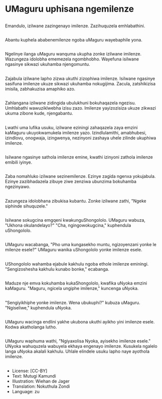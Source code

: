 # UMaguru uphisana ngemilenze

##
Emandulo, izilwane zazingenayo
imilenze.
Zazihuquzela emhlabathini.

##
Abantu kuphela ababenemilenze
ngoba uMaguru wayebaphile yona.

##
Ngelinye ilanga uMaguru wanquma
ukupha zonke izilwane imilenze.
Wazungeza idolobha ememezela
ngombhobho.
Wayefuna isilwane ngasinye sikwazi
ukuhamba njengomuntu.

##
Zajabula izilwane lapho zizwa ukuthi
zizophiwa imilenze.
Isilwane ngasinye sasifuna imilenze
ukuze sikwazi ukuhamba
nokugijima.
Zacula, zatshikizisa imisila,
zabhakuzisa amaphiko azo.

##
Zahlangana izilwane zidingida
ubulukhuni bokuhaqazela ngezisu.
Umhlabathi wawuziklwebha izisu
zazo.
Imilenze yayizozisiza ukuze zikwazi
ukuma zibone kude, njengabantu.

##
Lwathi uma lufika usuku, izilwane
eziningi zahaqazela zaya emzini
kaMaguru ukuyokwamukela
imilenze yazo.
Izindlulamithi, amabhubesi,
izindlovu, onogwaja, izingwenya,
nezinyoni zashaya uhele zilinde
ukuphiwa imilenze.

##
Isilwane ngasinye sathola imilenze
emine, kwathi izinyoni zathola
imilenze emibili iyinye.

##
Zaba nomahluko izilwane
sezinemilenze.
Ezinye zagida ngenxa yokujabula.
Ezinye zazibhadazela zibuye ziwe
zenziwa ubunzima bokuhamba
ngezinyawo.

##
Zazungeza idolobhana zibukisa
kubantu.
Zonke izilwane zathi, "Ngeke
siphinde sihuquzele."

##
Isilwane sokugcina emgqeni
kwakunguShongololo.
UMaguru wabuza, "Ukhona
okulandelayo?"
"Cha, ngingowokugcina," kuphendula
uShongololo.

##
UMaguru wacabanga, "Pho uma
kungasekho muntu, ngizoyenzani
yonke le milenze esele?"
UMaguru wanika uShongololo yonke
imilenze esele.

##
UShongololo wahamba ejabule
kakhulu ngoba ethole imilenze
eminingi.
"Sengizoshesha kakhulu kunabo
bonke," ecabanga.

##
Maduze nje emva kokuhamba
kukaShongololo, kwafika uNyoka
emzini kaMaguru.
"Maguru, ngicela ungiphe imilenze,"
kuncenga uNyoka.

##
"Sengiyikhiphe yonke imilenze.
Wena ubukuphi?" kubuza uMaguru.
"Ngiseliwe," kuphendula uNyoka.

##
UMaguru wacinga endlini yakhe
ukubona ukuthi ayikho yini imilenze
esele.
Kodwa akatholanga lutho.

##
UMaguru waphuma wathi,
"Ngiyaxolisa Nyoka, ayisekho
imilenze esele."
UNyoka wahuquzela wabuyela
ekhaya engenayo imilenze.
Kusukela ngalelo langa uNyoka
akalali kakhulu.
Uhlale elindele usuku lapho naye
ayothola imilenze.

##
* License: [CC-BY]
* Text: Mutugi Kamundi
* Illustration: Wiehan de Jager
* Translation: Nokuthula Zondi
* Language: zu
